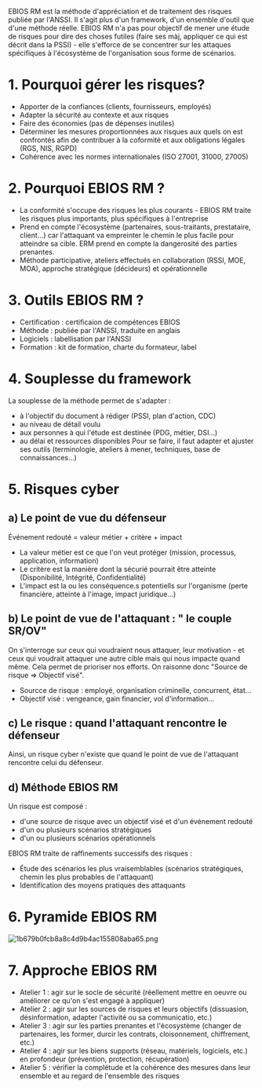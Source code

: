 EBIOS RM est la méthode d'appréciation et de traitement des risques publiée par l'ANSSI. Il s'agit plus d'un framework, d'un ensemble d'outil que d'une méthode réelle.
EBIOS RM n'a pas pour objectif de mener une étude de risques pour dire des choses futiles (faire ses màj, appliquer ce qui est décrit dans la PSSI) - elle s'efforce de se concentrer sur les attaques spécifiques à l'écosystème de l'organisation sous forme de scénarios. 

# 1. Pourquoi gérer les risques?

- Apporter de la confiances (clients, fournisseurs, employés)
- Adapter la sécurité au contexte et aux risques
- Faire des économies (pas de dépenses inutiles)
- Déterminer les mesures proportionnées aux risques aux quels on est confrontés afin de contribuer à la coformité et aux obligations légales (RGS, NIS, RGPD)
- Cohérence avec les normes internationales (ISO 27001, 31000, 27005)

# 2. Pourquoi EBIOS RM ? 

- La conformité s'occupe des risques les plus courants - EBIOS RM traite les risques plus importants, plus spécifiques à l'entreprise 
- Prend en compte l'écosystème (partenaires, sous-traitants, prestataire, client...) car l'attaquant va empreinter le chemin le plus facile pour atteindre sa cible. ERM prend en compte la dangerosité des parties prenantes.
- Méthode participative, ateliers effectués en collaboration (RSSI, MOE, MOA), approche stratégique (décideurs) et opérationnelle

# 3. Outils EBIOS RM ? 

- Certification : certificaion de compétences EBIOS 
- Méthode : publiée par l'ANSSI, traduite en anglais
- Logiciels : labellisation par l'ANSSI
- Formation : kit de formation, charte du formateur, label 

# 4. Souplesse du framework
 
 La souplesse de la méthode permet de s'adapter :
 - à l'objectif du document à rédiger (PSSI, plan d'action, CDC)
 - au niveau de détail voulu
 - aux personnes à qui l'étude est destinée (PDG, métier, DSI...)
 - au délai et ressources disponibles
Pour se faire, il faut adapter et ajuster ses outils (terminologie, ateliers à mener, techniques, base de connaissances...)

# 5. Risques cyber

## a) Le point de vue du défenseur

Événement redouté = valeur métier + critère + impact

- La valeur métier est ce que l'on veut protéger (mission, processus, application, information)
- Le critère est la manière dont la sécurié pourrait être atteinte (Disponibilité, Intégrité, Confidentialité)
- L'impact est la ou les conséquence.s potentiells sur l'organisme (perte financière, atteinte à l'image, impact juridique...)

## b) Le point de vue de l'attaquant : " le couple SR/OV"

On s'interroge sur ceux qui voudraient nous attaquer, leur motivation - et ceux qui voudrait attaquer une autre cible mais qui nous impacte quand même. Cela permet de prioriser nos efforts.
On raisonne donc "Source de risque => Objectif visé". 

- Sourcce de risque : employé, organisation criminelle, concurrent, état...
- Objectif visé : vengeance, gain financier, vol d'information...

## c) Le risque : quand l'attaquant rencontre le défenseur

Ainsi, un risque cyber n'existe que quand le point de vue de l'attaquant rencontre celui du défenseur. 

## d) Méthode EBIOS RM

Un risque est composé : 

- d'une source de risque avec un objectif visé et d'un événement redouté
- d'un ou plusieurs scénarios stratégiques
- d'un ou plusieurs scénarios opérationnels

EBIOS RM traite de raffinements successifs des risques :

- Étude des scénarios les plus vraisemblables (scénarios stratégiques, chemin les plus probables de l'attaquant)
- Identification des moyens pratiques des attaquants  

# 6. Pyramide EBIOS RM

![1b679b0fcb8a8c4d9b4ac155808aba65.png](../_resources/1b679b0fcb8a8c4d9b4ac155808aba65.png)

# 7. Approche EBIOS RM

- Atelier 1 : agir sur le socle de sécurité (réellement mettre en oeuvre ou améliorer ce qu'on s'est engagé à appliquer)
- Atelier 2 : agir sur les sources de risques et leurs objectifs (dissuasion, désinformation, adapter l'activité ou sa communicatio, etc.)
- Atelier 3 : agir sur les parties prenantes et l'écosystème (changer de partenaires, les former, durcir les contrats, cloisonnement, chiffrement, etc.)
- Atelier 4 : agir sur les biens supports (réseau, matériels, logiciels, etc.) en profondeur (prévention, protection, récupération)
- Atelier 5 : vérifier la complétude et la cohérence des mesures dans leur ensemble et au regard de l'ensemble des risques